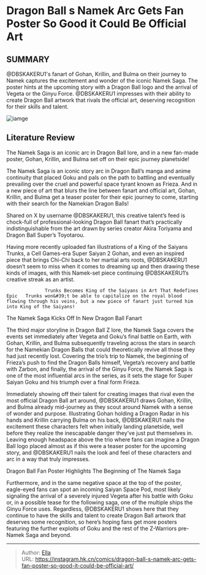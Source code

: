 # Dragon Ball s Namek Arc Gets Fan Poster So Good it Could Be Official Art


## SUMMARY 



  @DBSKAKERU1&#39;s fanart of Gohan, Krillin, and Bulma on their journey to Namek captures the excitement and wonder of the iconic Namek Saga.   The poster hints at the upcoming story with a Dragon Ball logo and the arrival of Vegeta or the Ginyu Force.   @DBSKAKERU1 impresses with their ability to create Dragon Ball artwork that rivals the official art, deserving recognition for their skills and talent.  

![iamge](https://static1.srcdn.com/wordpress/wp-content/uploads/2023/12/namek-saga-characters.jpg)

## Literature Review

The Namek Saga is an iconic arc in Dragon Ball lore, and in a new fan-made poster, Gohan, Krillin, and Bulma set off on their epic journey planetside!




The Namek Saga is an iconic story arc in Dragon Ball’s manga and anime continuity that placed Goku and pals on the path to battling and eventually prevailing over the cruel and powerful space tyrant known as Frieza. And in a new piece of art that blurs the line between fanart and official art, Gohan, Krillin, and Bulma get a teaser poster for their epic journey to come, starting with their search for the Namekian Dragon Balls!




Shared on X by username @DBSKAKERU1, this creative talent’s feed is chock-full of professional-looking Dragon Ball fanart that’s practically indistinguishable from the art drawn by series creator Akira Toriyama and Dragon Ball Super’s Toyotarou.


 

Having more recently uploaded fan illustrations of a King of the Saiyans Trunks, a Cell Games-era Super Saiyan 2 Gohan, and even an inspired piece that brings Chi-Chi back to her martial arts roots, @DBSKAKERU1 doesn’t seem to miss when it comes to dreaming up and then drawing these kinds of images, with this Namek-set piece continuing @DBSKAKERU1’s creative streak as an artist.

                  Trunks Becomes King of the Saiyans in Art That Redefines Epic   Trunks won&#39;t be able to capitalize on the royal blood flowing through his veins, but a new piece of fanart just turned him into King of the Saiyans!   





 The Namek Saga Kicks Off In New Dragon Ball Fanart 
          

The third major storyline in Dragon Ball Z lore, the Namek Saga covers the events set immediately after Vegeta and Goku’s final battle on Earth, with Gohan, Krillin, and Bulma subsequently traveling across the stars in search for the Namekian Dragon Balls that could theoretically revive all those they had just recently lost. Covering the trio’s trip to Namek, the beginning of Frieza’s push to find the Dragon Balls himself, Vegeta’s recovery and battle with Zarbon, and finally, the arrival of the Ginyu Force, the Namek Saga is one of the most influential arcs in the series, as it sets the stage for Super Saiyan Goku and his triumph over a final form Frieza.

Immediately showing off their talent for creating images that rival even the most official Dragon Ball art around, @DBSKAKERU1 draws Gohan, Krillin, and Bulma already mid-journey as they scout around Namek with a sense of wonder and purpose. Illustrating Gohan holding a Dragon Radar in his hands and Krillin carrying Bulma on his back, @DBSKAKERU1 nails the excitement these characters felt when initially landing planetside, well before they realize the inescapable danger they’ve just put themselves in. Leaving enough headspace above the trio where fans can imagine a Dragon Ball logo placed almost as if this were a teaser poster for the upcoming story, and @DBSKAKERU1 nails the look and feel of these characters and arc in a way that truly impresses.






 Dragon Ball Fan Poster Highlights The Beginning of The Namek Saga 
          

Furthermore, and in the same negative space at the top of the poster, eagle-eyed fans can spot an incoming Saiyan Space Pod, most likely signaling the arrival of a severely injured Vegeta after his battle with Goku or, in a possible tease for the following saga, one of the multiple ships the Ginyu Force uses. Regardless, @DBSKAKERU1 shows here that they continue to have the skills and talent to create Dragon Ball artwork that deserves some recognition, so here’s hoping fans get more posters featuring the further exploits of Goku and the rest of the Z-Warriors pre-Namek Saga and beyond.



---

> Author: [Ella](https://instagram.hk.cn/)  
> URL: https://instagram.hk.cn/comics/dragon-ball-s-namek-arc-gets-fan-poster-so-good-it-could-be-official-art/  

